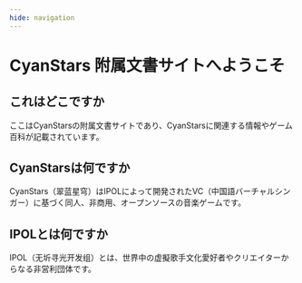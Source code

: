 ```yaml
---
hide: navigation
---
```


# CyanStars 附属文書サイトへようこそ

## これはどこですか

ここはCyanStarsの附属文書サイトであり、CyanStarsに関連する情報やゲーム百科が記載されています。

## CyanStarsは何ですか

CyanStars（翠蓝星穹）はIPOLによって開発されたVC（中国語バーチャルシンガー）に基づく同人、非商用、オープンソースの音楽ゲームです。

## IPOLとは何ですか

IPOL（无圻寻光开发组）とは、世界中の虚擬歌手文化愛好者やクリエイターからなる非営利団体です。